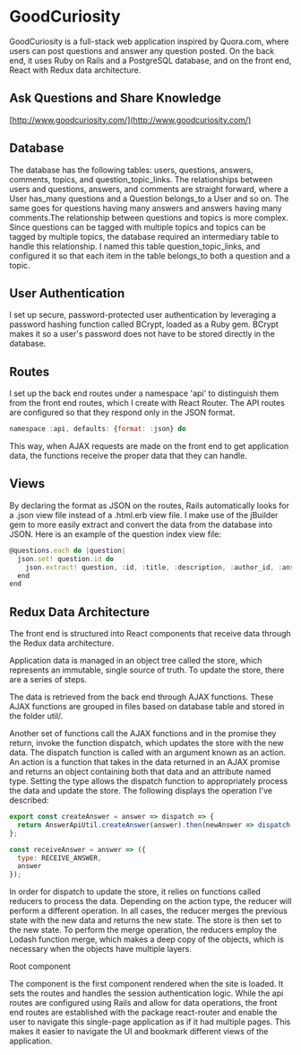 # GoodCuriosity

GoodCuriosity is a full-stack web application inspired by Quora.com, where users can post questions and answer any question posted. On the back end, it uses Ruby on Rails and a PostgreSQL database, and on the front end, React with Redux data architecture.

## Ask Questions and Share Knowledge
[http://www.goodcuriosity.com/](http://www.goodcuriosity.com/)


## Database

The database has the following tables: users, questions, answers, comments, topics, and question_topic_links. The relationships between users and questions, answers, and comments are straight forward, where a User has_many questions and a Question belongs_to a User and so on. The same goes for questions having many answers and answers having many comments.The relationship between questions and topics is more complex. Since questions can be tagged with multiple topics and topics can be tagged by multiple topics, the database required an intermediary table to handle this relationship. I named this table question_topic_links, and configured it so that each item in the table belongs_to both a question and a topic.

## User Authentication

I set up secure, password-protected user authentication by leveraging a password hashing function called BCrypt, loaded as a Ruby gem. BCrypt makes it so a user's password does not have to be stored directly in the database.

## Routes

I set up the back end routes under a namespace 'api' to distinguish them from the front end routes, which I create with React Router. The API routes are configured so that they respond only in the JSON format.

```javascript
namespace :api, defaults: {format: :json} do
```

This way, when AJAX requests are made on the front end to get application data, the functions receive the proper data that they can handle.

## Views

By declaring the format as JSON on the routes, Rails automatically looks for a .json view file instead of a .html.erb view file. I make use of the jBuilder gem to more easily extract and convert the data from the database into JSON. Here is an example of the question index view file:

```javascript
@questions.each do |question|
  json.set! question.id do
    json.extract! question, :id, :title, :description, :author_id, :answers, :topics
  end
end
```


## Redux Data Architecture

The front end is structured into React components that receive data through the Redux data architecture.

Application data is managed in an object tree called the store, which represents an immutable, single source of truth. To update the store, there are a series of steps.

The data is retrieved from the back end through AJAX functions. These AJAX functions are grouped in files based on database table and stored in the folder util/.

Another set of functions call the AJAX functions and in the promise they return, invoke the function dispatch, which updates the store with the new data. The dispatch function is called with an argument known as an action. An action is a function that takes in the data returned in an AJAX promise and returns an object containing both that data and an attribute named type. Setting the type allows the dispatch function to appropriately process the data and update the store. The following displays the operation I've described:

```javascript
export const createAnswer = answer => dispatch => {
  return AnswerApiUtil.createAnswer(answer).then(newAnswer => dispatch(receiveAnswer(newAnswer)));
};

const receiveAnswer = answer => ({
  type: RECEIVE_ANSWER,
  answer
});
```

In order for dispatch to update the store, it relies on functions called reducers to process the data. Depending on the action type, the reducer will perform a different operation. In all cases, the reducer merges the previous state with the new data and returns the new state. The store is then set to the new state. To perform the merge operation, the reducers employ the Lodash function merge, which makes a deep copy of the objects, which is necessary when the objects have multiple layers.

Root component

The <Root> component is the first component rendered when the site is loaded. It sets the routes and handles the session authentication logic. While the api routes are configured using Rails and allow for data operations, the front end routes are established with the package react-router and enable the user to navigate this single-page application as if it had multiple pages. This makes it easier to navigate the UI and bookmark different views of the application.
